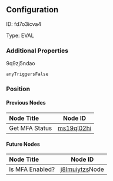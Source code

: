 # <nil>
## Configuration
ID:  fd7o3icva4

Type: EVAL 







### Additional Properties
9q9zj5ndao
```string 
anyTriggersFalse
```





### Position

#### Previous Nodes
| Node Title | Node ID |
| :------------- | ------------ |
| Get MFA Status | [ms19ql02hi](./ms19ql02hi.md) | 
 
 #### Future Nodes
| Node Title | Node ID |
| :------------- | ------------ |
| Is MFA Enabled? |[j8lmuiytzs](./j8lmuiytzs.md)Node |[9q9zj5ndao](./9q9zj5ndao.md) | 
